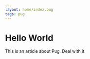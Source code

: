 ```yaml
---
layout: home/index.pug
tags: pug
---
```

# Hello World

This is an article about Pug. Deal with it.

